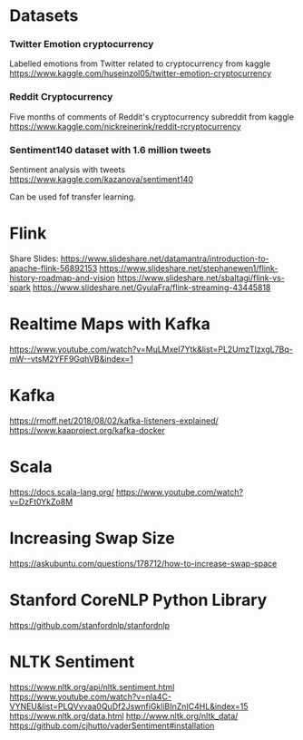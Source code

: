 # Datasets

### Twitter Emotion cryptocurrency
Labelled emotions from Twitter related to cryptocurrency from kaggle
https://www.kaggle.com/huseinzol05/twitter-emotion-cryptocurrency

### Reddit Cryptocurrency
Five months of comments of Reddit's cryptocurrency subreddit from kaggle
https://www.kaggle.com/nickreinerink/reddit-rcryptocurrency

### Sentiment140 dataset with 1.6 million tweets
Sentiment analysis with tweets
https://www.kaggle.com/kazanova/sentiment140

Can be used fof transfer learning.

# Flink
Share Slides: 
https://www.slideshare.net/datamantra/introduction-to-apache-flink-56892153
https://www.slideshare.net/stephanewen1/flink-history-roadmap-and-vision
https://www.slideshare.net/sbaltagi/flink-vs-spark
https://www.slideshare.net/GyulaFra/flink-streaming-43445818


# Realtime Maps with Kafka
https://www.youtube.com/watch?v=MuLMxeI7Ytk&list=PL2UmzTIzxgL7Bq-mW--vtsM2YFF9GqhVB&index=1

# Kafka
https://rmoff.net/2018/08/02/kafka-listeners-explained/
https://www.kaaproject.org/kafka-docker

# Scala
https://docs.scala-lang.org/
https://www.youtube.com/watch?v=DzFt0YkZo8M


# Increasing Swap Size
https://askubuntu.com/questions/178712/how-to-increase-swap-space


# Stanford CoreNLP Python Library
https://github.com/stanfordnlp/stanfordnlp

# NLTK Sentiment
https://www.nltk.org/api/nltk.sentiment.html
https://www.youtube.com/watch?v=nla4C-VYNEU&list=PLQVvvaa0QuDf2JswnfiGkliBInZnIC4HL&index=15
https://www.nltk.org/data.html
http://www.nltk.org/nltk_data/
https://github.com/cjhutto/vaderSentiment#installation